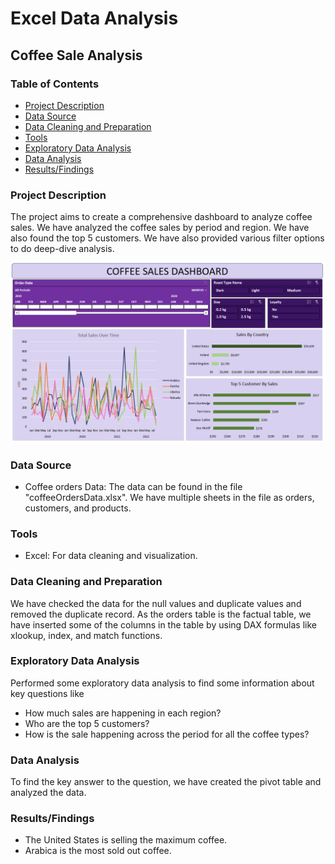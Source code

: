 # Excel Data Analysis

##  Coffee Sale Analysis

### Table of Contents

- [Project Description](#project-description)
- [Data Source](#data-source)
- [Data Cleaning and Preparation](#data-cleaning-and-preparation)
- [Tools](#tools)
- [Exploratory Data Analysis](#exploratory-data-analysis)
- [Data Analysis](#data-analysis)
- [Results/Findings](#resultsfindings)
  

### Project Description
The project aims to create a comprehensive dashboard to analyze coffee sales. We have analyzed the coffee sales by period and region. We have also found the top 5 customers. We have also provided various filter options to do deep-dive analysis.

![Coffee Dashboard Image](Coffee%20Dashboard.png)

### Data Source
- Coffee orders Data: The data can be found in the file "coffeeOrdersData.xlsx". We have multiple sheets in the file as orders, customers, and products.

### Tools
- Excel: For data cleaning and visualization.

### Data Cleaning and Preparation
 We have checked the data for the null values and duplicate values and removed the duplicate record. As the orders table is the factual table, we have inserted some of the columns in the table by using DAX formulas like xlookup, index, and match functions.

### Exploratory Data Analysis
Performed some exploratory data analysis to find some information about key questions like
- How much sales are happening in each region?
- Who are the top 5 customers?
- How is the sale happening across the period for all the coffee types?

### Data Analysis
To find the key answer to the question, we have created the pivot table and analyzed the data.

### Results/Findings
- The United States is selling the maximum coffee.
- Arabica is the most sold out coffee.
